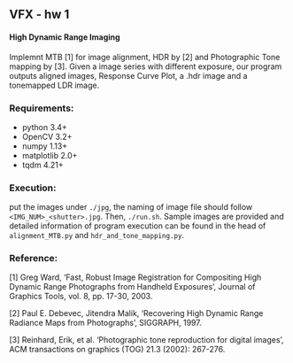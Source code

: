 ## VFX - hw 1
#### High Dynamic Range Imaging

Implemnt MTB [1] for image alignment, HDR by [2] and Photographic Tone mapping by [3]. Given a image series with different exposure, our program outputs aligned images, Response Curve Plot, a .hdr image and a tonemapped LDR image.

###  Requirements:
- python 3.4+
- OpenCV 3.2+
- numpy 1.13+
- matplotlib 2.0+
- tqdm 4.21+

### Execution:
put the images under `./jpg`, the naming of image file should follow `<IMG_NUM>_<shutter>.jpg`. Then, `./run.sh`. Sample images are provided and detailed information of program execution can be found in the head of `alignment_MTB.py` and `hdr_and_tone_mapping.py`.

### Reference:
[1] Greg Ward, ‘Fast, Robust Image Registration for Compositing High Dynamic Range Photographs from Handheld Exposures’, Journal of Graphics Tools, vol. 8, pp. 17-30, 2003.

[2] Paul E. Debevec, Jitendra Malik, ‘Recovering High Dynamic Range Radiance Maps from Photographs’, SIGGRAPH, 1997.

[3] Reinhard, Erik, et al. ‘Photographic tone reproduction for digital images’, ACM transactions on graphics (TOG) 21.3 (2002): 267-276.
